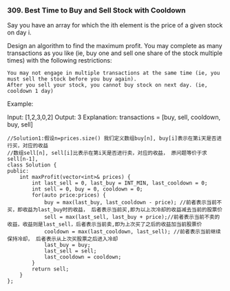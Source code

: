 ### 309. Best Time to Buy and Sell Stock with Cooldown
Say you have an array for which the ith element is the price of a given stock on day i.

Design an algorithm to find the maximum profit. You may complete as many transactions as you like (ie, buy one and sell one share of the stock multiple times) with the following restrictions:

    You may not engage in multiple transactions at the same time (ie, you must sell the stock before you buy again).
    After you sell your stock, you cannot buy stock on next day. (ie, cooldown 1 day)

Example:

Input: [1,2,3,0,2]
Output: 3 
Explanation: transactions = [buy, sell, cooldown, buy, sell]

```
//Solution1:假设n=prices.size() 我们定义数组buy[n], buy[i]表示在第i天是否进行买，对应的收益
//数组sell[n], sell[i]比表示在第i天是否进行卖，对应的收益， 原问题等价于求sell[n-1], 
class Solution {
public:
    int maxProfit(vector<int>& prices) {
        int last_sell = 0, last_buy = INT_MIN, last_cooldown = 0;
        int sell = 0, buy = 0, cooldown = 0;
        for(auto price:prices) {
            buy = max(last_buy, last_cooldown - price); //前者表示当前不买，即收益为last_buy时的收益， 后者表示当前买,即为以上次冷却的收益减去当前的股票价
            sell = max(last_sell, last_buy + price);//前者表示当前不卖的收益，收益则是last_sell，后者表示当前卖,即为上次买了之后的收益加当前股票价
            cooldown = max(last_cooldown, last_sell); //前者表示当前继续保持冷却， 后者表示从上次买股票之后进入冷却
            last_buy = buy;
            last_sell = sell;
            last_cooldown = cooldown;
        }
        return sell;
    }
};
```
